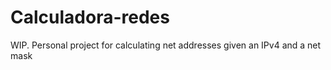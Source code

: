 # Calculadora-redes
WIP. Personal project for calculating net addresses given an IPv4 and a net mask

